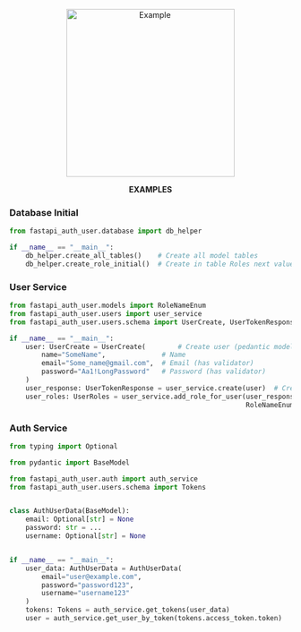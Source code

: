 <p align="center">
 <img width="300px" src="https://cdn-icons-png.flaticon.com/512/5650/5650380.png" alt="Example">
</p>
<p align="center">
    <b>EXAMPLES</b>
</p>

### Database Initial

<div class="termy">

```Python
from fastapi_auth_user.database import db_helper

if __name__ == "__main__":
	db_helper.create_all_tables()    # Create all model tables
	db_helper.create_role_initial()  # Create in table Roles next values: Admin, User, Moderator
```

</div>


### User Service

<div class="termy">

```Python
from fastapi_auth_user.models import RoleNameEnum
from fastapi_auth_user.users import user_service
from fastapi_auth_user.users.schema import UserCreate, UserTokenResponse, UserRoles

if __name__ == "__main__":
	user: UserCreate = UserCreate(        # Create user (pedantic model) with next fields:
		name="SomeName",              # Name
		email="Some_name@gmail.com",  # Email (has validator)
		password="Aa1!LongPassword"   # Password (has validator)
	)
	user_response: UserTokenResponse = user_service.create(user)  # Create user on db and return response
	user_roles: UserRoles = user_service.add_role_for_user(user_response.id,
	                                                       RoleNameEnum.ADMIN)  # Add for him role 'Admin'


```

</div>

### Auth Service

<div class="termy">

```Python
from typing import Optional

from pydantic import BaseModel

from fastapi_auth_user.auth import auth_service
from fastapi_auth_user.users.schema import Tokens


class AuthUserData(BaseModel):
	email: Optional[str] = None
	password: str = ...
	username: Optional[str] = None


if __name__ == "__main__":
	user_data: AuthUserData = AuthUserData(
		email="user@example.com",
		password="password123",
		username="username123"
	)
	tokens: Tokens = auth_service.get_tokens(user_data)
	user = auth_service.get_user_by_token(tokens.access_token.token)


```

</div>
